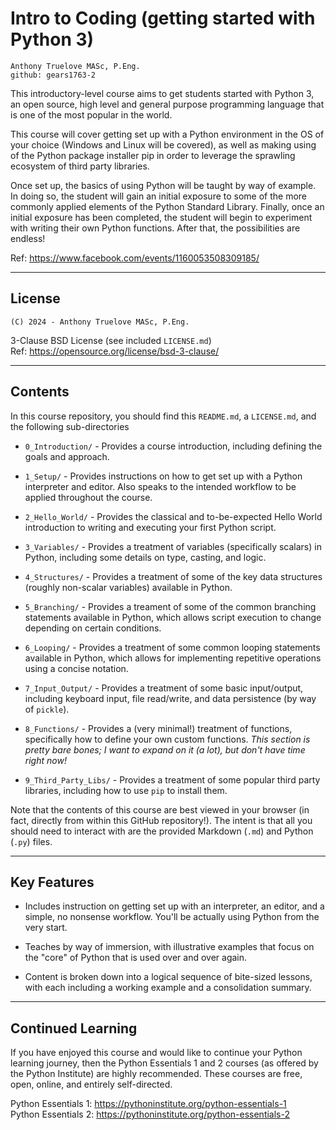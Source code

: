 # Intro to Coding (getting started with Python 3)

    Anthony Truelove MASc, P.Eng.
    github: gears1763-2

This introductory-level course aims to get students started with Python 3, an open
source, high level and general purpose programming language that is one of the most
popular in the world.  

This course will cover getting set up with a Python environment in the OS of your
choice (Windows and Linux will be covered), as well as making using of the Python
package installer pip in order to leverage the sprawling ecosystem of third party
libraries.  

Once set up, the basics of using Python will be taught by way of example.
In doing so, the student will gain an initial exposure to some of the more commonly
applied elements of the Python Standard Library. Finally, once an initial exposure has
been completed, the student will begin to experiment with writing their own Python
functions. After that, the possibilities are endless!

Ref: <https://www.facebook.com/events/1160053508309185/>

--------


## License

    (C) 2024 - Anthony Truelove MASc, P.Eng.

3-Clause BSD License (see included `LICENSE.md`)  
Ref: <https://opensource.org/license/bsd-3-clause/>

--------


## Contents

In this course repository, you should find this `README.md`, a `LICENSE.md`, and the 
following sub-directories

  * `0_Introduction/` - Provides a course introduction, including defining the goals 
    and approach.
  
  * `1_Setup/` - Provides instructions on how to get set up with a Python interpreter and 
    editor. Also speaks to the intended workflow to be applied throughout the course.
  
  * `2_Hello_World/` - Provides the classical and to-be-expected Hello World introduction
    to writing and executing your first Python script.
  
  * `3_Variables/` - Provides a treatment of variables (specifically scalars) in Python, 
    including some details on type, casting, and logic.
  
  * `4_Structures/` - Provides a treatment of some of the key data structures (roughly
    non-scalar variables) available in Python.
  
  * `5_Branching/` - Provides a treament of some of the common branching statements 
    available in Python, which allows script execution to change depending on certain 
    conditions.
  
  * `6_Looping/` - Provides a treatment of some common looping statements available in 
    Python, which allows for implementing repetitive operations using a concise
    notation.
  
  * `7_Input_Output/` - Provides a treatment of some basic input/output, including 
    keyboard input, file read/write, and data persistence (by way of `pickle`).
  
  * `8_Functions/` - Provides a (very minimal!) treatment of functions, specifically how 
    to define your own custom functions. *This section is pretty bare bones; I want to 
    expand on it (a lot), but don't have time right now!*
  
  * `9_Third_Party_Libs/` - Provides a treatment of some popular third party libraries, 
    including how to use `pip` to install them.

Note that the contents of this course are best viewed in your browser (in fact, directly 
from within this GitHub repository!). The intent is that all you should need to interact
with are the provided Markdown (`.md`) and Python (`.py`) files.

--------


## Key Features

  * Includes instruction on getting set up with an interpreter, an editor, and a simple,
    no nonsense workflow. You'll be actually using Python from the very start.
  
  * Teaches by way of immersion, with illustrative examples that focus on the "core" of 
    Python that is used over and over again.
  
  * Content is broken down into a logical sequence of bite-sized lessons, with each 
    including a working example and a consolidation summary.

--------


## Continued Learning

If you have enjoyed this course and would like to continue your Python learning 
journey, then the Python Essentials 1 and 2 courses (as offered by the Python Institute)
are highly recommended. These courses are free, open, online, and entirely
self-directed.

Python Essentials 1: <https://pythoninstitute.org/python-essentials-1>  
Python Essentials 2: <https://pythoninstitute.org/python-essentials-2>

